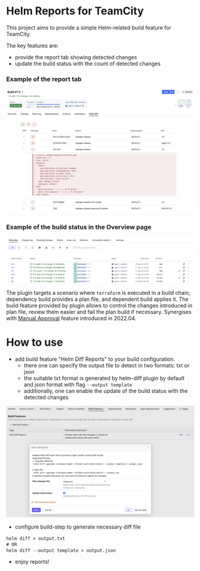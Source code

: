 # Helm Reports for TeamCity

This project aims to provide a simple Helm-related build feature for TeamCity. 

The key features are:
- provide the report tab showing detected changes
- update the build status with the count of detected changes

### Example of the report tab
![helm_build_report_tab.png](media/helm_build_report_tab.png)

### Example of the build status in the Overview page
![helm_build_status.png](media/helm_build_status.png)

The plugin targets a scenario where `terraform` is executed in a build chain; dependency build provides a plan file, and dependent build applies it. The build feature provided by plugin allows to control the changes introduced in plan file, review them easier and fail the plan build if necessary.
Synergises with [Manual Approval](https://www.jetbrains.com/help/teamcity/build-approval.html) feature introduced in 2022.04. 

# How to use

- add build feature "Helm Diff Reports" to your build configuration.
  - there one can specify the output file to detect in two formats: txt or json
  - the suitable txt format is generated by helm-diff plugin by default and json format with flag `--output template`
  - additionally, one can enable the update of the build status with the detected changes

![configuration_of_build_feature.png](media/configuration_of_build_feature.png)

- configure build-step to generate necessary diff file
```
helm diff > output.txt
# OR
helm diff --output template > output.json
```

- enjoy reports!
